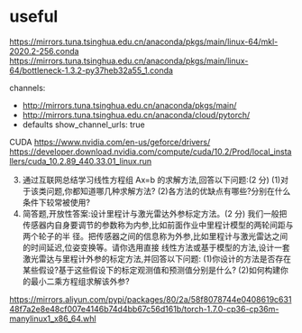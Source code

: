 # useful
https://mirrors.tuna.tsinghua.edu.cn/anaconda/pkgs/main/linux-64/mkl-2020.2-256.conda
https://mirrors.tuna.tsinghua.edu.cn/anaconda/pkgs/main/linux-64/bottleneck-1.3.2-py37heb32a55_1.conda

channels:
  - http://mirrors.tuna.tsinghua.edu.cn/anaconda/pkgs/main/
  - http://mirrors.tuna.tsinghua.edu.cn/anaconda/cloud/pytorch/
  - defaults
show_channel_urls: true

CUDA
https://www.nvidia.com/en-us/geforce/drivers/
https://developer.download.nvidia.com/compute/cuda/10.2/Prod/local_installers/cuda_10.2.89_440.33.01_linux.run

3. 通过互联网总结学习线性方程组 Ax=b 的求解方法,回答以下问题:(2 分)
(1)对于该类问题,你都知道哪几种求解方法?
(2)各方法的优缺点有哪些?分别在什么条件下较常被使用?
4. 简答题,开放性答案:设计里程计与激光雷达外参标定方法。(2 分)
我们一般把传感器内自身要调节的参数称为内参,比如前面作业中里程计模型的两轮间距与两个轮子的半
径。把传感器之间的信息称为外参,比如里程计与激光雷达之间的时间延迟,位姿变换等。请你选用直接
线性方法或基于模型的方法,设计一套激光雷达与里程计外参的标定方法,并回答以下问题:
(1)你设计的方法是否存在某些假设?基于这些假设下的标定观测值和预测值分别是什么?
(2)如何构建你的最小二乘方程组求解该外参?


https://mirrors.aliyun.com/pypi/packages/80/2a/58f8078744e0408619c63148f7a2e8e48cf007e4146b74d4bb67c56d161b/torch-1.7.0-cp36-cp36m-manylinux1_x86_64.whl 
